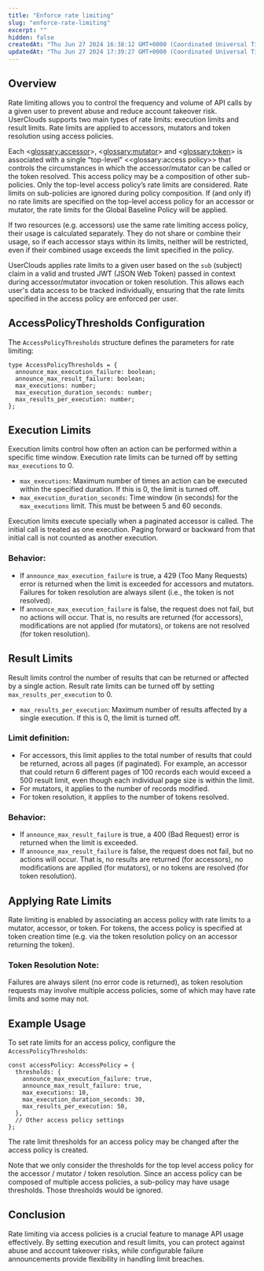 ```yaml
---
title: "Enforce rate limiting"
slug: "enforce-rate-limiting"
excerpt: ""
hidden: false
createdAt: "Thu Jun 27 2024 16:38:12 GMT+0000 (Coordinated Universal Time)"
updatedAt: "Thu Jun 27 2024 17:39:27 GMT+0000 (Coordinated Universal Time)"
---
```

## Overview

Rate limiting allows you to control the frequency and volume of API calls by a given user to prevent abuse and reduce account takeover risk. UserClouds supports two main types of rate limits: execution limits and result limits. Rate limits are applied to accessors, mutators and token resolution using access policies.

Each <<glossary:accessor>>, <<glossary:mutator>> and <<glossary:token>> is associated with a single “top-level” <<glossary:access policy>> that controls the circumstances in which the accessor/mutator can be called or the token resolved. This access policy may be a composition of other sub-policies. Only the top-level access policy’s rate limits are considered. Rate limits on sub-policies are ignored during policy composition. If (and only if) no rate limits are specified on the top-level access policy for an accessor or mutator, the rate limits for the Global Baseline Policy will be applied.

If two resources (e.g. accessors) use the same rate limiting access policy, their usage is calculated separately. They do not share or combine their usage, so if each accessor stays within its limits, neither will be restricted, even if their combined usage exceeds the limit specified in the policy.

UserClouds applies rate limits to a given user based on the `sub` (subject) claim in a valid and trusted JWT (JSON Web Token) passed in context during accessor/mutator invocation or token resolution. This allows each user's data access to be tracked individually, ensuring that the rate limits specified in the access policy are enforced per user.

## AccessPolicyThresholds Configuration

The `AccessPolicyThresholds` structure defines the parameters for rate limiting:

```
type AccessPolicyThresholds = {  
  announce_max_execution_failure: boolean;  
  announce_max_result_failure: boolean;  
  max_executions: number;  
  max_execution_duration_seconds: number;  
  max_results_per_execution: number;  
};
```

## Execution Limits

Execution limits control how often an action can be performed within a specific time window. Execution rate limits can be turned off by setting `max_executions` to 0.

- `max_executions`: Maximum number of times an action can be executed within the specified duration. If this is 0, the limit is turned off.
- `max_execution_duration_seconds`: Time window (in seconds) for the `max_executions` limit. This must be between 5 and 60 seconds.

Execution limits execute specially when a paginated accessor is called. The initial call is treated as one execution. Paging forward or backward from that initial call is not counted as another execution.

### Behavior:

- If `announce_max_execution_failure` is true, a 429 (Too Many Requests) error is returned when the limit is exceeded for accessors and mutators. Failures for token resolution are always silent (i.e., the token is not resolved).
- If `announce_max_execution_failure` is false, the request does not fail, but no actions will occur. That is, no results are returned (for accessors), modifications are not applied (for mutators), or tokens are not resolved (for token resolution).

## Result Limits

Result limits control the number of results that can be returned or affected by a single action. Result rate limits can be turned off by setting `max_results_per_execution` to 0.

- `max_results_per_execution`: Maximum number of results affected by a single execution. If this is 0, the limit is turned off.

### Limit definition:

- For accessors, this limit applies to the total number of results that could be returned, across all pages (if paginated). For example, an accessor that could return 6 different pages of 100 records each would exceed a 500 result limit, even though each individual page size is within the limit.
- For mutators, it applies to the number of records modified.
- For token resolution, it applies to the number of tokens resolved.

### Behavior:

- If `announce_max_result_failure` is true, a 400 (Bad Request) error is returned when the limit is exceeded.
- If `announce_max_result_failure` is false, the request does not fail, but no actions will occur. That is, no results are returned (for accessors), no modifications are applied (for mutators), or no tokens are resolved (for token resolution).

## Applying Rate Limits

Rate limiting is enabled by associating an access policy with rate limits to a mutator, accessor, or token. For tokens, the access policy is specified at token creation time (e.g. via the token resolution policy on an accessor returning the token).

### Token Resolution Note:

Failures are always silent (no error code is returned), as token resolution requests may involve multiple access policies, some of which may have rate limits and some may not.

## Example Usage

To set rate limits for an access policy, configure the `AccessPolicyThresholds`:

```
const accessPolicy: AccessPolicy = {  
  thresholds: {  
    announce_max_execution_failure: true,  
    announce_max_result_failure: true,  
    max_executions: 10,  
    max_execution_duration_seconds: 30,  
    max_results_per_execution: 50,  
  },  
  // Other access policy settings  
};
```

The rate limit thresholds for an access policy may be changed after the access policy is created. 

Note that we only consider the thresholds for the top level access policy for the accessor / mutator / token resolution. Since an access policy can be composed of multiple access policies, a sub-policy may have usage thresholds. Those thresholds would be ignored.

## Conclusion

Rate limiting via access policies is a crucial feature to manage API usage effectively. By setting execution and result limits, you can protect against abuse and account takeover risks, while configurable failure announcements provide flexibility in handling limit breaches.

